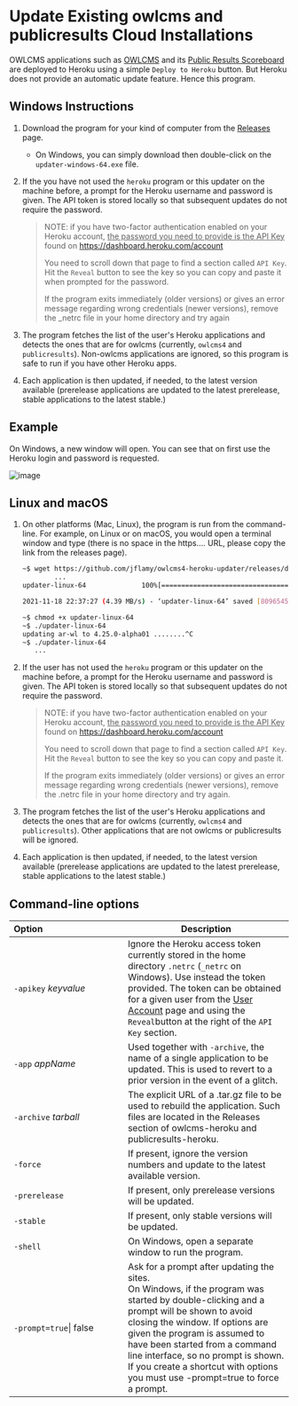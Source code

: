 # Update Existing owlcms and publicresults Cloud Installations

OWLCMS applications such as [OWLCMS](https://github.com/owlcms/owlcms4-heroku) and its [Public Results Scoreboard](https://github.com/owlcms/publicresults-heroku) are deployed to Heroku using a simple `Deploy to Heroku` button.  But Heroku does not provide an automatic update feature. Hence this program.

## Windows Instructions

1. Download the program for your kind of computer from the [Releases](https://github.com/jflamy/owlcms4-heroku-updater/releases/latest) page.
   
   - On Windows, you can simply download then double-click on the `updater-windows-64.exe` file. 
   
2. If the you have not used the `heroku` program or this updater on the machine before, a prompt for the Heroku username and password is given. The API token is stored locally so that subsequent updates do not require the password.

   > NOTE: if you have two-factor authentication enabled on your Heroku account, <u>the password you need to provide is the API Key</u></u> found on https://dashboard.heroku.com/account  
   >
   > You need to scroll down that page to find a section called `API Key`.  Hit the `Reveal` button to see the key so you can copy and paste it when prompted for the password.
   >
   > If the program exits immediately (older versions) or gives an error message regarding wrong credentials (newer versions), remove the _netrc file in your home directory  and try again

3. The program fetches the list of the user's Heroku applications and detects the ones that are for owlcms (currently, `owlcms4` and `publicresults`).  Non-owlcms applications are ignored, so this program is safe to run if you have other Heroku apps.

4. Each application is then updated, if needed, to the latest version available (prerelease applications are updated to the latest prerelease, stable applications to the latest stable.)  

## Example

On Windows, a new window will open.  You can see that on first use the Heroku login and password is requested.  

![image](https://user-images.githubusercontent.com/678663/74204710-348c2480-4c6c-11ea-82d7-4908fabb296c.png)



## Linux and macOS

1. On other platforms (Mac, Linux), the program is run from the command-line.  For example, on Linux or on macOS, you would open a terminal window and type (there is no space in the https.... URL, please copy the link from the releases page).

     ```bash
   ~$ wget https://github.com/jflamy/owlcms4-heroku-updater/releases/download/1.4.1/updater-linux-64
      		...         
   updater-linux-64              100%[=================================================>]   7.72M  4.39MB/s    in 1.8s
   
   2021-11-18 22:37:27 (4.39 MB/s) - ‘updater-linux-64’ saved [8096545/8096545]
   
   ~$ chmod +x updater-linux-64
   ~$ ./updater-linux-64
   updating ar-wl to 4.25.0-alpha01 ........^C
   ~$ ./updater-linux-64
   		...
   ```
   
2. If the user has not used the `heroku` program or this updater on the machine before, a prompt for the Heroku username and password is given. The API token is stored locally so that subsequent updates do not require the password.

     > NOTE: if you have two-factor authentication enabled on your Heroku account, <u>the password you need to provide is the API Key</u></u> found on https://dashboard.heroku.com/account  
     >
     > You need to scroll down that page to find a section called `API Key`.  Hit the `Reveal` button to see the key so you can copy and paste it.
     >
     > If the program exits immediately (older versions) or gives an error message regarding wrong credentials (newer versions), remove the .netrc file in your home directory  and try again.
     
3. The program fetches the list of the user's Heroku applications and detects the ones that are for owlcms (currently, `owlcms4` and `publicresults`).  Other applications that are not owlcms or publicresults will be ignored.

4. Each application is then updated, if needed, to the latest version available (prerelease applications are updated to the latest prerelease, stable applications to the latest stable.)  

## Command-line options

| Option&nbsp;&nbsp;&nbsp;&nbsp;&nbsp;&nbsp;&nbsp;&nbsp;&nbsp;&nbsp;&nbsp;&nbsp;&nbsp;&nbsp;&nbsp;&nbsp;&nbsp;&nbsp;&nbsp;&nbsp;&nbsp;&nbsp;&nbsp;&nbsp;&nbsp;&nbsp;&nbsp;&nbsp;&nbsp;&nbsp;&nbsp;&nbsp; | Description                                                  |
| ------------------------------------------------------------ | ------------------------------------------------------------ |
| `-apikey` *keyvalue*                                         | Ignore the Heroku access token currently stored in the home directory `.netrc` (`_netrc` on Windows).  Use instead the token provided. The token can be obtained for a given user from the [User Account](https://dashboard.heroku.com/account) page and using the `Reveal`button at the right of the `API Key` section. |
| `-app` *appName*                                             | Used together with `-archive`, the name of a single application to be updated.  This is used to revert to a prior version in the event of a glitch. |
| `-archive` *tarball*                                         | The explicit URL of a .tar.gz file to be used to rebuild the application.  Such files are located in the Releases section of owlcms-heroku and publicresults-heroku. |
| `-force`                                                     | If present, ignore the version numbers and update to the latest available version. |
| <nobr>`-prerelease`</nobr>                                   | If present, only prerelease versions will be updated.        |
| `-stable`                                                    | If present, only stable versions will be updated.            |
| `-shell`                                                     | On Windows, open a separate window to run the program.       |
| `-prompt=true`\| false                                       | Ask for a prompt after updating the sites.  <br />On Windows, if the program was started by double-clicking and a prompt will be shown to avoid closing the window. If options are given the program is assumed to have been started from a command line interface, so no prompt is shown. If you create a shortcut with options you must use -prompt=true to force a prompt. |

 
